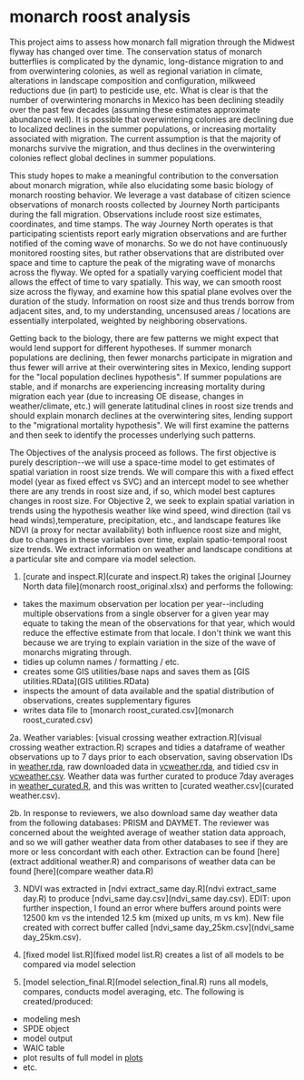 # monarch roost analysis

This project aims to assess how monarch fall migration through the Midwest flyway has changed over time. The conservation status of monarch butterflies is complicated by the dynamic, long-distance migration to and from overwintering colonies, as well as regional variation in climate, alterations in landscape composition and configuration, milkweed reductions due (in part) to pesticide use, etc. What is clear is that the number of overwintering monarchs in Mexico has been declining steadily over the past few decades (assuming these estimates approximate abundance well). It is possible that overwintering colonies are declining due to localized declines in the summer populations, or increasing mortality associated with migration. The current assumption is that the majority of monarchs survive the migration, and thus declines in the overwintering colonies reflect global declines in summer populations. 

This study hopes to make a meaningful contribution to the conversation about monarch migration, while also elucidating some basic biology of monarch roosting behavior. We leverage a vast database of citizen science observations of monarch roosts collected by Journey North participants during the fall migration. Observations include roost size estimates, coordinates, and time stamps. The way Journey North operates is that participating scientists report early  migration observations and are further notified of the coming wave of monarchs. So we do not have continuously monitored roosting sites, but rather observations that are distributed over space and time to capture the peak of the migrating wave of monarchs across the flyway. We opted for a spatially varying coefficient model that allows the effect of time to vary spatially. This way, we can smooth roost size across the flyway, and examine how this spatial plane evolves over the duration of the study. Information on roost size and thus trends borrow from adjacent sites, and, to my understanding, uncensused areas / locations are essentially interpolated, weighted by neighboring observations. 

Getting back to the biology, there are few patterns we might expect that would lend support for different hypotheses. If summer monarch populations are declining, then fewer monarchs participate in migration and thus fewer will arrive at their overwintering sites in Mexico, lending support for the "local population declines hypothesis". If summer populations are stable, and if monarchs are experiencing increasing mortality during migration each year (due to increasing OE disease, changes in weather/climate, etc.) will generate latitudinal clines in roost size trends and should explain monarch declines at the overwintering sites, lending support to the "migrational mortality hypothesis". We will first examine the patterns and then seek to identify the processes underlying such patterns.

The Objectives of the analysis proceed as follows. The first objective is purely description--we will use a space-time model to get estimates of spatial variation in roost size trends. We will compare this with a fixed effect model (year as fixed effect vs SVC) and an intercept model to see whether there are any trends in roost size and, if so, which model best captures changes in roost size. For Objective 2, we seek to explain spatial variation in trends using the hypothesis weather like wind speed, wind direction (tail vs head winds),temperature, precipitation, etc., and landscape features like NDVI (a proxy for nectar availability) both influence roost size and might, due to changes in these variables over time, explain spatio-temporal roost size trends. We extract information on weather and landscape conditions at a particular site and compare via model selection.


1. [curate and inspect.R](curate and inspect.R) takes the original [Journey North data file](monarch roost_original.xlsx) and performs the following:
  + takes the maximum observation per location per year--including multiple observations from a single observer for a given year may equate to taking the mean of the observations for that year, which would reduce the effective estimate from that locale. I don't think we want this because we are trying to explain variation in the size of the wave of monarchs migrating through. 
  + tidies up column names / formatting / etc.
  + creates some GIS utilities/base naps and saves them as [GIS utilities.RData](GIS utilities.RData)
  + inspects the amount of data available and the spatial distribution of observations, creates supplementary figures
  + writes data file to [monarch roost_curated.csv](monarch roost_curated.csv)

2a. Weather variables: [visual crossing weather extraction.R](visual crossing weather extraction.R) scrapes and tidies a dataframe of weather observations up to 7 days prior to each observation, saving observation IDs in [weather.rda](weather.rda), raw downloaded data in [vcweather.rda](vcweather.rda), and tidied csv in [vcweather.csv](vcweather.csv). Weather data was further curated to produce 7day averages in [weather_curated.R](weather_curated.R), and this was written to [curated weather.csv](curated weather.csv).

2b. In response to reviewers, we also download same day weather data from the following databases: PRISM and DAYMET. The reviewer was concerned about the weighted average of weather station data approach, and so we will gather weather data from other databases to see if they are more or less concordant with each other. Extraction can be found [here](extract additional weather.R) and comparisons of weather data can be found [here](compare weather data.R)

3. NDVI was extracted in [ndvi extract_same day.R](ndvi extract_same day.R) to produce [ndvi_same day.csv](ndvi_same day.csv). EDIT: upon further inspection, I found an error where buffers around points were 12500 km vs the intended 12.5 km (mixed up units, m vs km). New file created with correct buffer called [ndvi_same day_25km.csv](ndvi_same day_25km.csv). 

4. [fixed model list.R](fixed model list.R) creates a list of all models to be compared via model selection

5. [model selection_final.R](model selection_final.R) runs all models, compares, conducts model averaging, etc.  The following is created/produced:
  + modeling mesh
  + SPDE object
  + model output
  + WAIC table
  + plot results of full model in [plots](plots)
  + etc.
  